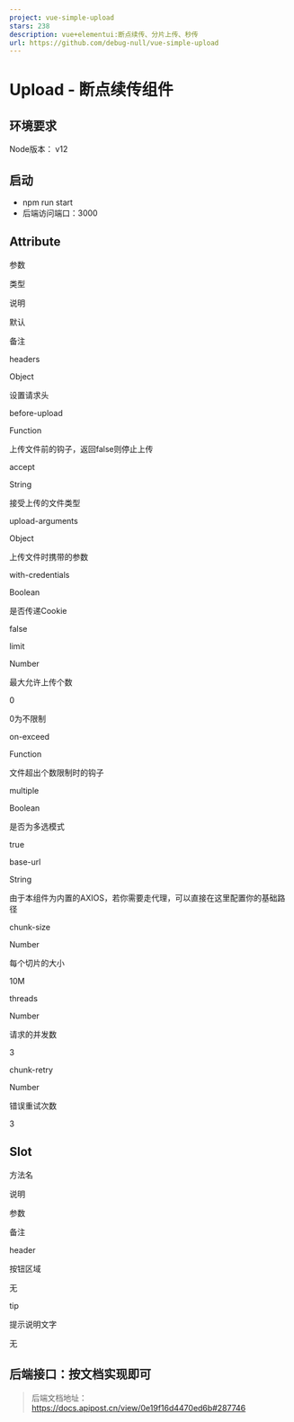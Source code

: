 ```yaml
---
project: vue-simple-upload
stars: 238
description: vue+elementui:断点续传、分片上传、秒传
url: https://github.com/debug-null/vue-simple-upload
---
```


Upload - 断点续传组件
===============

环境要求
----

Node版本： v12

启动
--

-   npm run start
-   后端访问端口：3000

Attribute
---------

参数

类型

说明

默认

备注

headers

Object

设置请求头

before-upload

Function

上传文件前的钩子，返回false则停止上传

accept

String

接受上传的文件类型

upload-arguments

Object

上传文件时携带的参数

with-credentials

Boolean

是否传递Cookie

false

limit

Number

最大允许上传个数

0

0为不限制

on-exceed

Function

文件超出个数限制时的钩子

multiple

Boolean

是否为多选模式

true

base-url

String

由于本组件为内置的AXIOS，若你需要走代理，可以直接在这里配置你的基础路径

chunk-size

Number

每个切片的大小

10M

threads

Number

请求的并发数

3

chunk-retry

Number

错误重试次数

3

Slot
----

方法名

说明

参数

备注

header

按钮区域

无

tip

提示说明文字

无

后端接口：按文档实现即可
------------

> 后端文档地址： https://docs.apipost.cn/view/0e19f16d4470ed6b#287746
